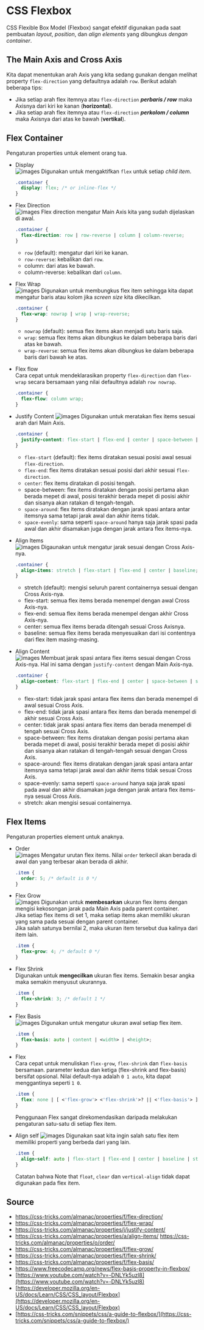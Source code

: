 # CSS Flexbox
CSS Flexible Box Model (Flexbox) sangat efektif digunakan pada saat pembuatan *layout*, *position*, dan *align elements* yang dibungkus *dengan container*.

## The Main Axis and Cross Axis

Kita dapat menentukan arah Axis yang kita sedang gunakan dengan melihat property `flex-direction` yang defaultnya adalah `row`. Berikut adalah beberapa tips:
  - Jika setiap arah flex itemnya atau `flex-direction` ***perbaris / row*** maka Axisnya dari kiri ke kanan (**horizontal**).
  - Jika setiap arah flex itemnya atau `flex-direction` ***perkolom / column*** maka Axisnya dari atas ke bawah (**vertikal**).

## Flex Container
Pengaturan properties untuk element orang tua.
- Display  
![images](./images/1-container.svg)
Digunakan untuk mengaktifkan `flex` untuk setiap *child item*.  
  ```css
  .container {
    display: flex; /* or inline-flex */
  }
  ```

- Flex Direction  
![images](./images/2-flex-direction.svg)
Flex direction mengatur Main Axis kita yang sudah dijelaskan di awal.
  ```css
  .container {
    flex-direction: row | row-reverse | column | column-reverse;
  }
  ```
  - `row` (default): mengatur dari kiri ke kanan.
  - `row-reverse`: kebalikan dari `row`.
  - column: dari atas ke bawah.
  - column-reverse: kebalikan dari `column`.

- Flex Wrap  
![images](./images/3-flex-wrap.svg)
Digunakan untuk membungkus flex item sehingga kita dapat mengatur baris atau kolom jika *screen size* kita dikecilkan.
  ```css
  .container {
    flex-wrap: nowrap | wrap | wrap-reverse;
  }
  ```
  - `nowrap` (default): semua flex items akan menjadi satu baris saja.
  - `wrap`: semua flex items akan dibungkus ke dalam beberapa baris dari atas ke bawah.
  - `wrap-reverse`: semua flex items akan dibungkus ke dalam beberapa baris dari bawah ke atas.

- Flex flow  
Cara cepat untuk mendeklarasikan property `flex-direction` dan `flex-wrap` secara bersamaan yang nilai defaultnya adalah `row nowrap`.
  ```css
  .container {
    flex-flow: column wrap;
  }
  ```

- Justify Content
![images](./images/4-justify-content.svg)
Digunakan untuk meratakan flex items sesuai arah dari Main Axis.
  ```css
  .container {
    justify-content: flex-start | flex-end | center | space-between | space-around | space-evenly;
  }
  ```
  - `flex-start` (default): flex items diratakan sesuai posisi awal sesuai `flex-direction`.
  - `flex-end`: flex items diratakan sesuai posisi dari akhir sesuai `flex-direction`.
  - `center`: flex items diratakan di posisi tengah.
  - space-between: flex items diratakan dengan posisi pertama akan berada mepet di awal, posisi terakhir berada mepet di posisi akhir dan sisanya akan ratakan di tengah-tengah. 
  - `space-around`: flex items diratakan dengan jarak spasi antara antar itemsnya sama tetapi jarak awal dan akhir items tidak.
  - `space-evenly`: sama seperti `space-around` hanya saja jarak spasi pada awal dan akhir disamakan juga dengan jarak antara flex items-nya.

- Align Items  
![images](./images/5-align-items.svg)
Digaunakan untuk mengatur jarak sesuai dengan Cross Axis-nya.
  ```css
  .container {
    align-items: stretch | flex-start | flex-end | center | baseline;
  }
  ```
  - stretch (default): mengisi seluruh parent containernya sesuai dengan Cross Axis-nya.
  - flex-start: semua flex items berada menempel dengan awal Cross Axis-nya.
  - flex-end: semua flex items berada menempel dengan akhir Cross Axis-nya.
  - center: semua flex items berada ditengah sesuai Cross Axisnya.
  - baseline: semua flex items berada menyesuaikan dari isi contentnya dari flex item masing-masing.

- Align Content  
![images](./images/6-align-content.svg)
Membuat jarak spasi antara flex items sesuai dengan Cross Axis-nya. Hal ini sama dengan `justify-content` dengan Main Axis-nya.

  ```css
  .container {
    align-content: flex-start | flex-end | center | space-between | space-around | space-evenly | stretch;
  }
  ```
  - flex-start: tidak jarak spasi antara flex items dan berada menempel di awal sesuai  Cross Axis.
  - flex-end: tidak jarak spasi antara flex items dan berada menempel di akhir sesuai  Cross Axis.
  - center: tidak jarak spasi antara flex items dan berada menempel di tengah sesuai  Cross Axis.
  - space-between: flex items diratakan dengan posisi pertama akan berada mepet di awal, posisi terakhir berada mepet di posisi akhir dan sisanya akan ratakan di tengah-tengah sesuai dengan Cross Axis.
  - space-around: flex items diratakan dengan jarak spasi antara antar itemsnya sama tetapi jarak awal dan akhir items tidak sesuai Cross Axis.
  - space-evenly: sama seperti `space-around` hanya saja jarak spasi pada awal dan akhir disamakan juga dengan jarak antara flex items-nya sesuai Cross Axis.
  - stretch: akan mengisi sesuai containernya.

## Flex Items
Pengaturan properties element untuk anaknya.

- Order  
![images](./images/7-order.svg)
Mengatur urutan flex items. Nilai `order` terkecil akan berada di awal dan yang terbesar akan berada di akhir.
  ```css
  .item {
    order: 5; /* default is 0 */
  }
  ```

- Flex Grow  
![images](./images/8-flex-grow.svg)
Digunakan untuk **membesarkan** ukuran flex items dengan mengisi kekosongan jarak pada Main Axis pada parent container.  
Jika setiap flex items di set 1, maka setiap items akan memiliki ukuran yang sama pada sesuai dengan parent container.  
Jika salah satunya bernilai 2, maka ukuran item tersebut dua kalinya dari item lain.
  ```css
  .item {
    flex-grow: 4; /* default 0 */
  }
  ```

- Flex Shrink  
Digunakan untuk **mengecilkan** ukuran flex items. Semakin besar angka maka semakin menyusut ukurannya.
  ```css
  .item {
    flex-shrink: 3; /* default 1 */
  }
  ``` 

- Flex Basis  
![images](./images/flex-basis-vertical.png)
Digunakan untuk mengatur ukuran awal setiap flex item.
  ```css
  .item {
    flex-basis: auto | content | <width> | <height>;
  }
  ```

- Flex  
Cara cepat untuk menuliskan `flex-grow`, `flex-shrink` dan `flex-basis` bersamaan. parameter kedua dan ketiga (flex-shrink and flex-basis) bersifat opsional. Nilai default-nya adalah `0 1 auto`, kita dapat menggantinya seperti `1 0`.
  ```css
  .item {
    flex: none | [ <'flex-grow'> <'flex-shrink'>? || <'flex-basis'> ]
  }
  ```
  Penggunaan Flex sangat direkomendasikan daripada melakukan pengaturan satu-satu di setiap flex item.

- Align self 
![images](./images/11-align-self.svg) 
Digunakan saat kita ingin salah satu flex item memiliki properti yang berbeda dari yang lain.
  ```css
  .item {
    align-self: auto | flex-start | flex-end | center | baseline | stretch;
  }
  ```
  Catatan bahwa 
Note that `float`, `clear` dan `vertical-align` tidak dapat digunakan pada flex item.

## Source
- https://css-tricks.com/almanac/properties/f/flex-direction/
- https://css-tricks.com/almanac/properties/f/flex-wrap/
- https://css-tricks.com/almanac/properties/j/justify-content/
- https://css-tricks.com/almanac/properties/a/align-items/
https://css-tricks.com/almanac/properties/o/order/
- https://css-tricks.com/almanac/properties/f/flex-grow/
- https://css-tricks.com/almanac/properties/f/flex-shrink/
- https://css-tricks.com/almanac/properties/f/flex-basis/
- https://www.freecodecamp.org/news/flex-basis-property-in-flexbox/
- [https://www.youtube.com/watch?v=-DNLYk5uzl8](https://www.youtube.com/watch?v=-DNLYk5uzl8)
- [https://developer.mozilla.org/en-US/docs/Learn/CSS/CSS_layout/Flexbox](https://developer.mozilla.org/en-US/docs/Learn/CSS/CSS_layout/Flexbox)
- [https://css-tricks.com/snippets/css/a-guide-to-flexbox/](https://css-tricks.com/snippets/css/a-guide-to-flexbox/)